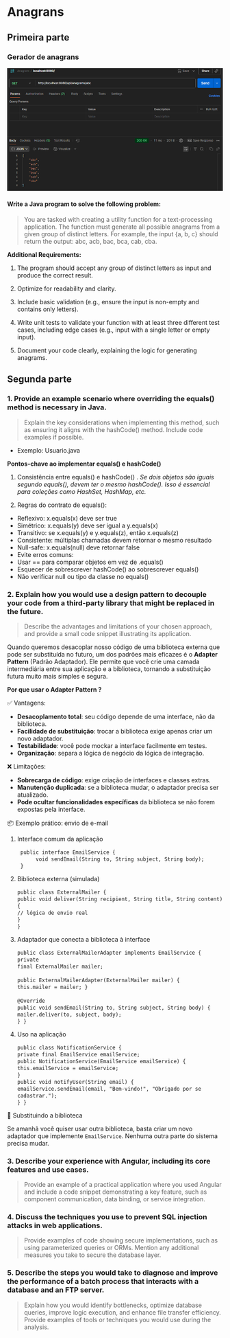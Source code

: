 
# Anagrans

## Primeira parte

### Gerador de anagrans

![img.png](img/img.png)

####  Write a Java program to solve the following problem:

>    You are tasked with creating a utility function for a
> text-processing application.
>     The function must generate all possible anagrams from a given group of distinct letters.
>      For  example, the input {a, b, c} should return the output: abc, acb, bac, bca, cab, cba.

**Additional Requirements:**

1. The program should accept any group of distinct letters as input and produce the correct result.

2. Optimize for readability and clarity.
3. Include basic validation (e.g., ensure the input is non-empty and contains only letters).
4. Write unit tests to validate your function with at least three different test cases, including edge cases (e.g., input with a single letter or empty input).
5. Document your code clearly, explaining the logic for generating anagrams.

## Segunda parte

### 1. Provide an example scenario where overriding the equals() method is necessary in Java.

>  Explain the key considerations when implementing this method, such as
> ensuring it    aligns with the hashCode() method. Include code
> examples if possible.



* Exemplo:  Usuario.java

**Pontos-chave ao implementar equals() e hashCode()**

1. Consistência entre equals() e hashCode() .
   *Se dois objetos são iguais segundo equals(), devem ter o mesmo hashCode().
   Isso é essencial para coleções como HashSet, HashMap, etc.*

2. Regras do contrato de equals():
- Reflexivo: x.equals(x) deve ser true
- Simétrico: x.equals(y) deve ser igual a y.equals(x)
- Transitivo: se x.equals(y) e y.equals(z), então x.equals(z)
- Consistente: múltiplas chamadas devem retornar o mesmo resultado
- Null-safe: x.equals(null) deve retornar false
- Evite erros comuns:
- Usar == para comparar objetos em vez de .equals()
- Esquecer de sobrescrever hashCode() ao sobrescrever equals()
- Não verificar null ou tipo da classe no equals()

### 2. Explain how you would use a design pattern to decouple your code from a third-party  library that might be replaced in the future.

> Describe the advantages and limitations of    your chosen approach,
> and provide a small code snippet illustrating its application.

Quando queremos desacoplar nosso código de uma biblioteca externa que pode ser substituída no futuro, um dos padrões mais eficazes é o **Adapter Pattern** (Padrão Adaptador). Ele permite que você crie uma camada intermediária entre sua aplicação e a biblioteca, tornando a substituição futura muito mais simples e segura.

**Por que usar o Adapter Pattern ?**

✅ Vantagens:

-   **Desacoplamento total**: seu código depende de uma interface, não da biblioteca.
-   **Facilidade de substituição**: trocar a biblioteca exige apenas criar um novo adaptador.
-   **Testabilidade**: você pode mockar a interface facilmente em testes.
-   **Organização**: separa a lógica de negócio da lógica de integração.

❌ Limitações:

-   **Sobrecarga de código**: exige criação de interfaces e classes extras.
-   **Manutenção duplicada**: se a biblioteca mudar, o adaptador precisa ser atualizado.
-   **Pode ocultar funcionalidades específicas** da biblioteca se não forem expostas pela interface.

📦 Exemplo prático: envio de e-mail

1. Interface comum da aplicação

        public interface EmailService {
             void sendEmail(String to, String subject, String body);
        }

2. Biblioteca externa (simulada)

       public class ExternalMailer {
       public void deliver(String recipient, String title, String content)  {
       // lógica de envio real
       }
       }

3. Adaptador que conecta a biblioteca à interface

       public class ExternalMailerAdapter implements EmailService { private
       final ExternalMailer mailer;
       
       public ExternalMailerAdapter(ExternalMailer mailer) {
       this.mailer = mailer; }
       
       @Override
       public void sendEmail(String to, String subject, String body) {
       mailer.deliver(to, subject, body);
       } }

4. Uso na aplicação

       public class NotificationService {
       private final EmailService emailService;
       public NotificationService(EmailService emailService) {
       this.emailService = emailService;
       }
       public void notifyUser(String email) {
       emailService.sendEmail(email, "Bem-vindo!", "Obrigado por se cadastrar.");
       } }
🔄 Substituindo a biblioteca

Se amanhã você quiser usar outra biblioteca, basta criar um novo adaptador que implemente `EmailService`. Nenhuma outra parte do sistema precisa mudar.

### 3. Describe your experience with Angular, including its core features and use cases.

> Provide an example of a practical application where you used Angular
> and include a code snippet  demonstrating a key feature, such as
> component communication, data binding, or  service integration.



### 4. Discuss the techniques you use to prevent SQL injection attacks in web applications.

> Provide examples of code showing secure implementations, such as using
> parameterized  queries or ORMs. Mention any additional measures you
> take to secure the database  layer.


### 5. Describe the steps you would take to diagnose and improve the performance of a batch  process that interacts with a database and an FTP server.

> Explain how you would identify  bottlenecks, optimize database
> queries, improve logic execution, and enhance file  transfer
> efficiency. Provide examples of tools or techniques you would use
> during the  analysis.



